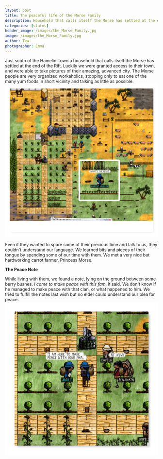 ```yaml
---
layout: post
title: The peaceful life of the Morse Family
description: Household that calls itself the Morse has settled at the end of the Rift.
categories: [status]
header_image: /images/the_Morse_Family.jpg
image: /images/the_Morse_Family.jpg
author: Tea
photographer: Emma
---
```


Just south of the Hamelin Town a household that calls itself the Morse has settled at the end of the Rift. Luckily we were granted access to their town, and were able to take pictures of their amazing, advanced city. The Morse people are very organized workaholics, stopping only to eat one of the many yum foods in short vicinity and talking as little as possible. ![image](/images/the_Morse_Family.jpg)

Even if they wanted to spare some of their precious time and talk to us, they couldn't understand our language. We learned bits and pieces of their tongue by spending some of our time with them. We met a very nice but hardworking carrot farmer, Princess Morse.

**The Peace Note**

While living with them, we found a note, lying on the ground between some berry bushes. _I came to make peace with this fam_, it said. We don't know if he managed to make peace with that clan, or what happened to him. We tried to fulfill the notes last wish but no elder could understand our plea for peace. ![image](/images/peace_note_at_morse.jpg)